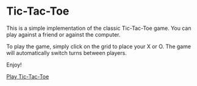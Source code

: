 # Tic-Tac-Toe

This is a simple implementation of the classic Tic-Tac-Toe game. You can play against a friend or against the computer.

To play the game, simply click on the grid to place your X or O. The game will automatically switch turns between players.

Enjoy!

[Play Tic-Tac-Toe](https://vansh-31.github.io/tic-tac-toe/)
